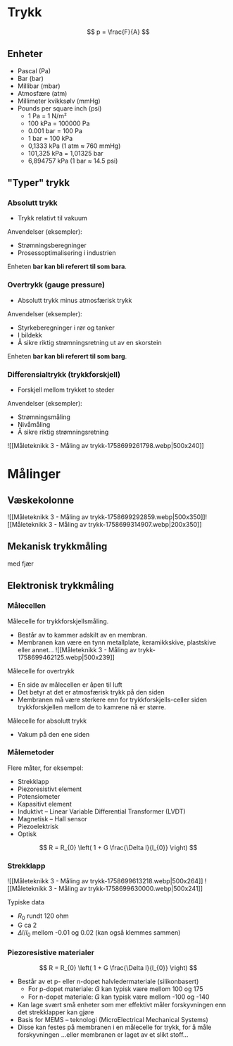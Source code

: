 # Trykk
$$
p = \frac{F}{A}
$$
## Enheter
- Pascal (Pa) 
- Bar (bar) 
- Millibar (mbar) 
- Atmosfære (atm) 
- Millimeter kvikksølv (mmHg) 
- Pounds per square inch (psi) 
	- 1 Pa = 1 N/m²
	- 100 kPa = 100000 Pa
	- 0.001 bar = 100 Pa
	- 1 bar = 100 kPa
	- 0,1333 kPa (1 atm ≈ 760 mmHg)
	- 101,325 kPa = 1,01325 bar
	- 6,894757 kPa (1 bar ≈ 14.5 psi)

## "Typer" trykk
### Absolutt trykk
- Trykk relativt til vakuum

Anvendelser (eksempler):
- Strømningsberegninger
- Prosessoptimalisering i industrien

Enheten **bar kan bli referert til som bara**.
### Overtrykk (gauge pressure)
- Absolutt trykk minus atmosfærisk trykk

Anvendelser (eksempler):
- Styrkeberegninger i rør og tanker
- I bildekk
- Å sikre riktig strømningsretning ut av en skorstein

Enheten **bar kan bli referert til som barg**.
### Differensialtrykk (trykkforskjell)
- Forskjell mellom trykket to steder

Anvendelser (eksempler):
- Strømningsmåling
- Nivåmåling
- Å sikre riktig strømningsretning


![[Måleteknikk 3 - Måling av trykk-1758699261798.webp|500x240]]


# Målinger
## Væskekolonne
![[Måleteknikk 3 - Måling av trykk-1758699292859.webp|500x350]]![[Måleteknikk 3 - Måling av trykk-1758699314907.webp|200x350]]


## Mekanisk trykkmåling
med fjær




## Elektronisk trykkmåling
### Målecellen
Målecelle for trykkforskjellsmåling.
- Består av to kammer adskilt av en membran.
- Membranen kan være en tynn metallplate, keramikkskive, plastskive eller annet…
![[Måleteknikk 3 - Måling av trykk-1758699462125.webp|500x239]]

Målecelle for overtrykk
- En side av målecellen er åpen til luft 
- Det betyr at det er atmosfærisk trykk på den siden 
- Membranen må være sterkere enn for trykkforskjells-celler siden trykkforskjellen mellom de to kamrene nå er større.

Målecelle for absolutt trykk
- Vakum på den ene siden


### Målemetoder
Flere måter, for eksempel:
- Strekklapp
- Piezoresistivt element
- Potensiometer
- Kapasitivt element
- Induktivt – Linear Variable Differential Transformer (LVDT)
- Magnetisk – Hall sensor
- Piezoelektrisk
- Optisk

$$
R = R_{0} \left(  1 + G \frac{\Delta l}{l_{0}} \right)
$$

### Strekklapp
![[Måleteknikk 3 - Måling av trykk-1758699613218.webp|500x264]]
![[Måleteknikk 3 - Måling av trykk-1758699630000.webp|500x241]]

Typiske data
- $R_{0}$ rundt 120 ohm
- G ca 2
- $\Delta l/l_{0}$ mellom -0.01 og 0.02 (kan også klemmes sammen)

### Piezoresistive materialer
$$
R = R_{0} \left(  1 + G \frac{\Delta l}{l_{0}} \right)
$$
- Består av et p- eller n-dopet halvledermateriale (silikonbasert)
	- For p-dopet materiale: 𝐺 kan typisk være mellom 100 og 175
	- For n-dopet materiale: 𝐺 kan typisk være mellom -100 og -140
- Kan lage svært små enheter som mer effektivt måler forskyvningen enn det strekklapper kan gjøre
- Basis for MEMS – teknologi (MicroElectrical Mechanical Systems)
- Disse kan festes på membranen i en målecelle for trykk, for å måle forskyvningen …eller membranen er laget av et slikt stoff…